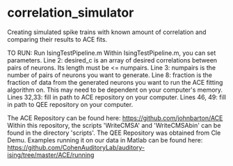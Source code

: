 # correlation_simulator
Creating simulated spike trains with known amount of correlation and comparing their results to ACE fits.

TO RUN: Run IsingTestPipeline.m
  Within IsingTestPipeline.m, you can set parameters.
    Line 2: desired_c is an array of desired correlations between pairs of neurons. Its length must be <= numpairs.
    Line 3: numpairs is the number of pairs of neurons you want to generate.
    Line 8: fraction is the fraction of data from the generated neurons you want to run the ACE fitting algorithm on. This may need to be dependent on your computer's memory.
    Lines 32,33: fill in path to ACE repository on your computer.
    Lines 46, 49: fill in path to QEE repository on your computer.

The ACE Repository can be found here: https://github.com/johnbarton/ACE
  Within this repository, the scripts 'WriteCMSA' and 'WriteCMSAbin' can be found in the directory 'scripts'.
The QEE Repository was obtained from Cle Demu.
Examples running it on our data in Matlab can be found here: https://github.com/CohenAuditoryLab/auditory-ising/tree/master/ACE/running
